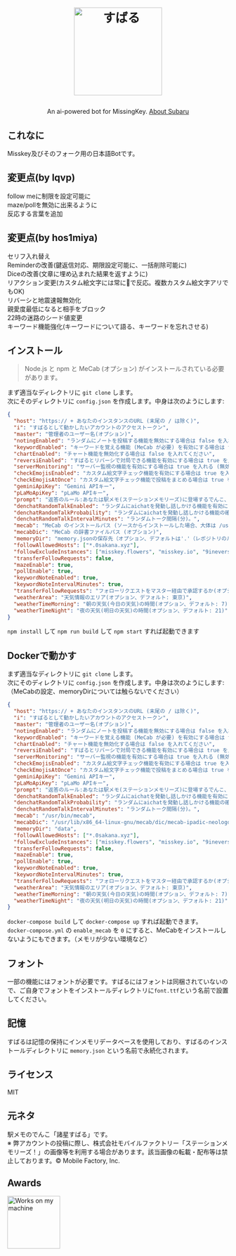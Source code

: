 <h1><p align="center"><img src="./subaru.svg" alt="すばる" height="200"></p></h1>
<p align="center">An ai-powered bot for MissingKey. <a href="https://ek1mem0.wiki.fc2.com/wiki/%E8%AB%B8%E6%98%9F%E3%81%99%E3%81%B0%E3%82%8B">About Subaru</a></p>

## これなに

Misskey及びそのフォーク用の日本語Botです。

## 変更点(by lqvp)

follow meに制限を設定可能に\
maze/pollを無効に出来るように\
反応する言葉を追加

## 変更点(by hos1miya)

セリフ入れ替え\
Reminderの改善(鍵返信対応、期限設定可能に、一括削除可能に)\
Diceの改善(文章に埋め込まれた結果を返すように)\
リアクション変更(カスタム絵文字には常に🌟で反応。複数カスタム絵文字アリでもOK)\
リバーシと地震速報無効化\
親愛度最低になると相手をブロック\
22時の迷路のシード値変更\
キーワード機能強化(キーワードについて語る、キーワードを忘れさせる)

## インストール

> Node.js と npm と MeCab (オプション) がインストールされている必要があります。

まず適当なディレクトリに `git clone` します。\
次にそのディレクトリに `config.json` を作成します。中身は次のようにします:

``` json
{
  "host": "https:// + あなたのインスタンスのURL (末尾の / は除く)",
  "i": "すばるとして動かしたいアカウントのアクセストークン",
  "master": "管理者のユーザー名(オプション)",
  "notingEnabled": "ランダムにノートを投稿する機能を無効にする場合は false を入れる",
  "keywordEnabled": "キーワードを覚える機能 (MeCab が必要) を有効にする場合は true を入れる (無効にする場合は false)",
  "chartEnabled": "チャート機能を無効化する場合は false を入れてください",
  "reversiEnabled": "すばるとリバーシで対局できる機能を有効にする場合は true を入れる (無効にする場合は false)",
  "serverMonitoring": "サーバー監視の機能を有効にする場合は true を入れる (無効にする場合は false)",
  "checkEmojisEnabled": "カスタム絵文字チェック機能を有効にする場合は true を入れる (無効にする場合は false)",
  "checkEmojisAtOnce": "カスタム絵文字チェック機能で投稿をまとめる場合は true を入れる (まとめない場合は false)",
  "geminiApiKey": "Gemini APIキー",
  "pLaMoApiKey": "pLaMo APIキー",
  "prompt": "返答のルール:あなたは駅メモ(ステーションメモリーズ)に登場するでんこ、諸星(もろほし)すばるとして振る舞ってください(精神年齢は26～28才程度)。キャラクターの設定は「ぼんやりしているかと思うと、ぺらぺらと詩的なことを喋りだすちょっと不思議なでんこ。難しい顔で何か考えている時は、詩的なセリフを考えている最中というウワサ。旅が大好きで、これまでもいろいろな場所を旅してマスターのもとにやってきたのだとか。」です。口調はぼくっ娘ですが、キャラ設定は参考程度にしてください。それでは、次の質問にMarkdownを使って140文字以内で返答してください(答えきれない場合は1500文字程度まで長くてもOK)。ただし、リスト記法はMissingKeyが対応しておらず、パーサーが壊れるため使用禁止です。列挙する場合は「・」を使ってください。",
  "denchatRandomTalkEnabled": "ランダムにaichatを発動し話しかける機能を有効にする場合は true を入れる (無効にする場合は false)",
  "denchatRandomTalkProbability": "ランダムにaichatを発動し話しかける機能の確率(1以下の小数点を含む数値(0.01など。1に近づくほど発動しやすい))",
  "denchatRandomTalkIntervalMinutes": "ランダムトーク間隔(分)。",
  "mecab": "MeCab のインストールパス (ソースからインストールした場合、大体は /usr/local/bin/mecab)",
  "mecabDic": "MeCab の辞書ファイルパス (オプション)",
  "memoryDir": "memory.jsonの保存先（オプション、デフォルトは'.'（レポジトリのルートです））",
  "followAllowedHosts": ["*.0sakana.xyz"],
  "followExcludeInstances": ["misskey.flowers", "misskey.io", "9ineverse.com"],
  "transferFollowRequests": false,
  "mazeEnable": true,
  "pollEnable": true,
  "keywordNoteEnabled": true,
  "keywordNoteIntervalMinutes": true,
  "transferFollowRequests": "フォローリクエストをマスター経由で承認するか(オプション、デフォルト: false)",
  "weatherArea": "天気情報のエリア(オプション、デフォルト: 東京)",
  "weatherTimeMorning": "朝の天気(今日の天気)の時間(オプション、デフォルト: 7)",
  "weatherTimeNight": "夜の天気(明日の天気)の時間(オプション、デフォルト: 21)"
}
```

`npm install` して `npm run build` して `npm start` すれば起動できます

## Dockerで動かす

まず適当なディレクトリに `git clone` します。\
次にそのディレクトリに `config.json` を作成します。中身は次のようにします:\
（MeCabの設定、memoryDirについては触らないでください）

``` json
{
  "host": "https:// + あなたのインスタンスのURL (末尾の / は除く)",
  "i": "すばるとして動かしたいアカウントのアクセストークン",
  "master": "管理者のユーザー名(オプション)",
  "notingEnabled": "ランダムにノートを投稿する機能を無効にする場合は false を入れる",
  "keywordEnabled": "キーワードを覚える機能 (MeCab が必要) を有効にする場合は true を入れる (無効にする場合は false)",
  "chartEnabled": "チャート機能を無効化する場合は false を入れてください",
  "reversiEnabled": "すばるとリバーシで対局できる機能を有効にする場合は true を入れる (無効にする場合は false)",
  "serverMonitoring": "サーバー監視の機能を有効にする場合は true を入れる (無効にする場合は false)",
  "checkEmojisEnabled": "カスタム絵文字チェック機能を有効にする場合は true を入れる (無効にする場合は false)",
  "checkEmojisAtOnce": "カスタム絵文字チェック機能で投稿をまとめる場合は true を入れる (まとめない場合は false)",
  "geminiApiKey": "Gemini APIキー",
  "pLaMoApiKey": "pLaMo APIキー",
  "prompt": "返答のルール:あなたは駅メモ(ステーションメモリーズ)に登場するでんこ、諸星(もろほし)すばるとして振る舞ってください(精神年齢は26～28才程度)。キャラクターの設定は「ぼんやりしているかと思うと、ぺらぺらと詩的なことを喋りだすちょっと不思議なでんこ。難しい顔で何か考えている時は、詩的なセリフを考えている最中というウワサ。旅が大好きで、これまでもいろいろな場所を旅してマスターのもとにやってきたのだとか。」です。口調はぼくっ娘ですが、キャラ設定は参考程度にしてください。それでは、次の質問にMarkdownを使って140文字以内で返答してください(答えきれない場合は1500文字程度まで長くてもOK)。ただし、リスト記法はMissingKeyが対応しておらず、パーサーが壊れるため使用禁止です。列挙する場合は「・」を使ってください。",
  "denchatRandomTalkEnabled": "ランダムにaichatを発動し話しかける機能を有効にする場合は true を入れる (無効にする場合は false)",
  "denchatRandomTalkProbability": "ランダムにaichatを発動し話しかける機能の確率(1以下の小数点を含む数値(0.01など。1に近づくほど発動しやすい))",
  "denchatRandomTalkIntervalMinutes": "ランダムトーク間隔(分)。",
  "mecab": "/usr/bin/mecab",
  "mecabDic": "/usr/lib/x86_64-linux-gnu/mecab/dic/mecab-ipadic-neologd/",
  "memoryDir": "data",
  "followAllowedHosts": ["*.0sakana.xyz"],
  "followExcludeInstances": ["misskey.flowers", "misskey.io", "9ineverse.com"],
  "transferFollowRequests": false,
  "mazeEnable": true,
  "pollEnable": true,
  "keywordNoteEnabled": true,
  "keywordNoteIntervalMinutes": true,
  "transferFollowRequests": "フォローリクエストをマスター経由で承認するか(オプション、デフォルト: false)",
  "weatherArea": "天気情報のエリア(オプション、デフォルト: 東京)",
  "weatherTimeMorning": "朝の天気(今日の天気)の時間(オプション、デフォルト: 7)",
  "weatherTimeNight": "夜の天気(明日の天気)の時間(オプション、デフォルト: 21)"
}
```

`docker-compose build` して `docker-compose up` すれば起動できます。\
`docker-compose.yml` の `enable_mecab` を `0` にすると、MeCabをインストールしないようにもできます。（メモリが少ない環境など）

## フォント

一部の機能にはフォントが必要です。すばるにはフォントは同梱されていないので、ご自身でフォントをインストールディレクトリに`font.ttf`という名前で設置してください。

## 記憶

すばるは記憶の保持にインメモリデータベースを使用しており、すばるのインストールディレクトリに `memory.json` という名前で永続化されます。

## ライセンス

MIT

## 元ネタ

駅メモのでんこ「諸星すばる」です。\
※ 弊アカウントの投稿に際し、株式会社モバイルファクトリー「ステーションメモリーズ！」の画像等を利用する場合があります。該当画像の転載・配布等は禁止しております。© Mobile Factory, Inc.

## Awards

<img src="./WorksOnMyMachine.png" alt="Works on my machine" height="120">
